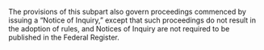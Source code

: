 The provisions of this subpart also govern proceedings commenced by issuing a “Notice of Inquiry,” except that such proceedings do not result in the adoption of rules, and Notices of Inquiry are not required to be published in the Federal Register.
                

